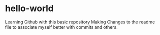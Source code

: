 # hello-world
Learning Github with this basic repository
Making Changes to the readme file to associate myself better with commits and others. 
